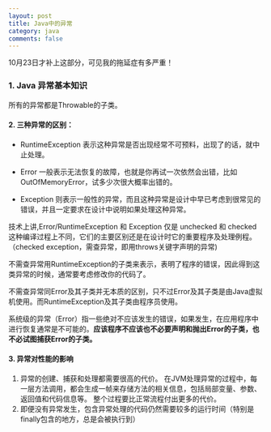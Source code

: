 ```yaml
---
layout: post
title: Java中的异常
category: java
comments: false
---
```

10月23日才补上这部分，可见我的拖延症有多严重！

### 1. Java 异常基本知识

所有的异常都是Throwable的子类。

#### 2. 三种异常的区别：

- RuntimeException 表示这种异常是否出现经常不可预料，出现了的话，就中止处理。

- Error 一般表示无法恢复的故障，也就是你再试一次依然会出错，比如 OutOfMemoryError，试多少次很大概率出错的。

- Exception 则表示一般性的异常，而且这种异常是设计中早已考虑到很常见的错误，并且一定要求在设计中说明如果处理这种异常。


技术上讲,Error/RuntimeException 和 Exception 仅是 unchecked 和 checked 这种编译过程上不同，它们的主要区别还是在设计时它的重要程序及处理例程。
（checked exception，需查异常，即用throws关键字声明的异常)

不需查异常用RuntimeException的子类来表示，表明了程序的错误，因此得到这类异常的时候，通常要考虑修改你的代码了。

不需查异常同Error及其子类并无本质的区别，只不过Error及其子类是由Java虚拟机使用。而RuntimeException及其子类由程序员使用。

系统级的异常（Error）指一些绝对不应该发生的错误，如果发生，在应用程序中进行恢复通常是不可能的。**应该程序不应该也不必要声明和抛出Error的子类，也不必试图捕获Error的子类。**

#### 3. 异常对性能的影响
1. 异常的创建、捕获和处理都需要很高的代价。 在JVM处理异常的过程中，每一层方法调用，都会生成一帧来存储方法的相关信息，包括局部变量、参数、返回值和代码信息等。 整个过程要比正常流程付出更多的代价。
2. 即便没有异常发生，包含异常处理的代码仍然需要较多的运行时间（特别是finally包含的地方，总是会被执行到）
